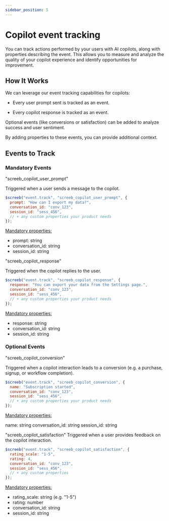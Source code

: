 ```yaml
---
sidebar_position: 5
---
```


# Copilot event tracking

You can track actions performed by your users with AI copilots, along with properties describing the event. This allows you to measure and analyze the quality of your copilot experience and identify opportunities for improvement.

## How It Works

We can leverage our event tracking capabilities for copilots:

- Every user prompt sent is tracked as an event.

- Every copilot response is tracked as an event.

Optional events (like conversions or satisfaction) can be added to analyze success and user sentiment.

By adding properties to these events, you can provide additional context.

## Events to Track

### Mandatory Events

"screeb_copilot_user_prompt"

Triggered when a user sends a message to the copilot.

```js
$screeb("event.track", "screeb_copilot_user_prompt", {
  prompt: "How can I export my data?",
  conversation_id: "conv_123",
  session_id: "sess_456",
  // + any custom properties your product needs
});
```

<u>Mandatory properties:</u>

- prompt: string
- conversation_id: string
- session_id: string

"screeb_copilot_response"

Triggered when the copilot replies to the user.

```js
$screeb("event.track", "screeb_copilot_response", {
  response: "You can export your data from the Settings page.",
  conversation_id: "conv_123",
  session_id: "sess_456",
  // + any custom properties your product needs
});
```

<u>Mandatory properties:</u>

- response: string
- conversation_id: string
- session_id: string

### Optional Events

"screeb_copilot_conversion"

Triggered when a copilot interaction leads to a conversion (e.g. a purchase, signup, or workflow completion).

```js
$screeb("event.track", "screeb_copilot_conversion", {
  name: "Subscription started",
  conversation_id: "conv_123",
  session_id: "sess_456",
  // + any custom properties your product needs
});
```

<u>Mandatory properties:</u>

name: string
conversation_id: string
session_id: string

"screeb_copilot_satisfaction"
Triggered when a user provides feedback on the copilot interaction.

```js
$screeb("event.track", "screeb_copilot_satisfaction", {
  rating_scale: "1-5",
  rating: 4,
  conversation_id: "conv_123",
  session_id: "sess_456",
  // + any custom properties
});
```

<u>Mandatory properties:</u>

- rating_scale: string (e.g. "1-5")
- rating: number
- conversation_id: string
- session_id: string
